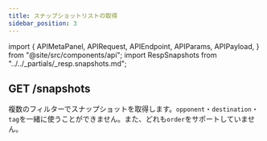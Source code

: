 ```yaml
---
title: スナップショットリストの取得
sidebar_position: 3
---
```


import {
  APIMetaPanel,
  APIRequest,
  APIEndpoint,
  APIParams,
  APIPayload,
} from "@site/src/components/api";
import RespSnapshots from "../../_partials/_resp.snapshots.md";

## GET /snapshots

複数のフィルターでスナップショットを取得します。`opponent`・`destination`・`tag`を一緒に使うことができません。また、どれも`order`をサポートしていません。

<APIEndpoint url="/snapshots" />

<APIMetaPanel scope="SNAPSHOTS:READ" scopeNote="" />

<APIParams
  p-limit="Pagination limit, maximamlly 500."
  p-limit-required={true}
  p-offset="Pagination start time, e.g. `2020-12-12T12:12:12.999999999Z`."
  p-offset-required={true}
  p-order="Order snapshots e.g. `ASC or DESC`."
  p-asset="Optional, get transfers by asset. "
  p-opponent="Optional, get transfers by opponent (user or bot). "
  p-destination="Optional, get transfers by destination, only withdrawals."
  p-tag="Optional, reversed."
/>

<APIRequest
  title="Read Snapshots"
  url="/snapshots?limit=10&offset=2018-05-29T16:30:24.845515732%2B08:00"
/>

<RespSnapshots />
